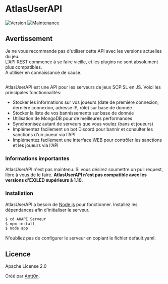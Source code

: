 # AtlasUserAPI

<p>
  <img alt="Version" src="https://img.shields.io/badge/version-DEPRECATED-critical.svg?style=for-the-badge" />
  <img alt="Maintenance" src="https://img.shields.io/badge/maintained-no-critical.svg?style=for-the-badge" />
</p>

## Avertissement
Je ne vous recommande pas d'utiliser cette API avec les versions actuelles du jeu.  
L'API  REST  commence à se faire vieille, et les  plugins  ne sont absolument plus compatibles.  
À utiliser en connaissance de cause.

##

AtlasUserAPI est une API pour les serveurs de jeux SCP:SL en JS.
Voici les principales fonctionnalités:

  - Stocker les informations sur vos joueurs (date de première connexion, dernière connexion, adresse IP, rôle) sur base de donnée
  - Stocker la liste de vos bannissements sur base de donnée
  - Utilisation de MongoDB pour de meilleures performances
  - Synchronisez autant de serveurs que vous voulez (bans et joueurs)
  - Implémentez facilement un bot Discord pour bannir et consulter les sanctions d'un joueur via l'API
  - Implémentez facilement une interface WEB pour contrôler les sanctions et les joueurs via l'API

### Informations importantes

AtlasUserAPI n'est pas maintenu. Si vous désirez soumettre un pull request, libre à vous de le faire.
**AtlasUserAPI n'est pas compatible avec les versions d'EXILED supérieurs à 1.10**.

### Installation

AtlasUserAPI a besoin de [Node.js](https://nodejs.org/) pour fonctionner.
Installez les dépendances afin d'initialiser le serveur.

```sh
$ cd AUAPI Serveur
$ npm install
$ node app
```

N'oubliez pas de configurer le serveur en copiant le fichier default.yaml.

Licence
----
Apache License 2.0

Créé par [Antt0n](https://t.me/Antt0n).

